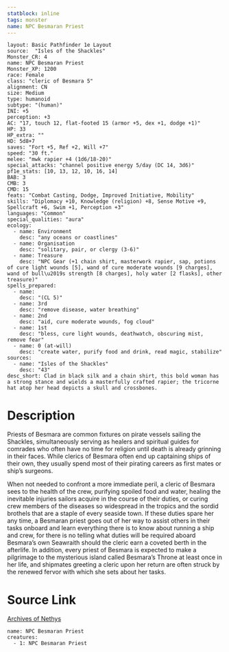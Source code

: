```yaml
---
statblock: inline
tags: monster
name: NPC Besmaran Priest
---
```

```statblock
layout: Basic Pathfinder 1e Layout
source:  "Isles of the Shackles"
Monster_CR: 4
name: NPC Besmaran Priest
Monster_XP: 1200
race: Female
class: "cleric of Besmara 5"
alignment: CN
size: Medium
type: humanoid
subtype: "(human)"
INI: +5
perception: +3
AC: "17, touch 12, flat-footed 15 (armor +5, dex +1, dodge +1)"
HP: 33
HP_extra: ""
HD: 5d8+7
saves: "Fort +5, Ref +2, Will +7"
speed: "30 ft."
melee: "mwk rapier +4 (1d6/18-20)"
special_attacks: "channel positive energy 5/day (DC 14, 3d6)"
pf1e_stats: [10, 13, 12, 10, 16, 14]
BAB: 3
CMB: 3
CMD: 15
feats: "Combat Casting, Dodge, Improved Initiative, Mobility"
skills: "Diplomacy +10, Knowledge (religion) +8, Sense Motive +9, Spellcraft +6, Swim +1, Perception +3"
languages: "Common"
special_qualities: "aura"
ecology:
  - name: Environment
    desc: "any oceans or coastlines"
  - name: Organisation
    desc: "solitary, pair, or clergy (3-6)"
  - name: Treasure
    desc: "NPC Gear (+1 chain shirt, masterwork rapier, sap, potions of cure light wounds [5], wand of cure moderate wounds [9 charges], wand of bull\u2019s strength [8 charges], holy water [2 flasks], other treasure)"
spells_prepared:
  - name:
    desc: "(CL 5)"
  - name: 3rd
    desc: "remove disease, water breathing"
  - name: 2nd
    desc: "aid, cure moderate wounds, fog cloud"
  - name: 1st
    desc: "bless, cure light wounds, deathwatch, obscuring mist, remove fear"
  - name: 0 (at-will)
    desc: "create water, purify food and drink, read magic, stabilize"
sources:
  - name: "Isles of the Shackles"
    desc: "43"
desc_short: Clad in black silk and a chain shirt, this bold woman has a strong stance and wields a masterfully crafted rapier; the tricorne hat atop her head depicts a skull and crossbones.
```
# Description
Priests of Besmara are common fixtures on pirate vessels sailing the Shackles, simultaneously serving as healers and spiritual guides for comrades who often have no time for religion until death is already grinning in their faces. While clerics of Besmara often end up captaining ships of their own, they usually spend most of their pirating careers as first mates or ship’s surgeons.

When not needed to confront a more immediate peril, a cleric of Besmara sees to the health of the crew, purifying spoiled food and water, healing the inevitable injuries sailors acquire in the course of their duties, or curing crew members of the diseases so widespread in the tropics and the sordid brothels that are a staple of every seaside town. If these duties spare her any time, a Besmaran priest goes out of her way to assist others in their tasks onboard and learn everything there is to know about running a ship and crew, for there is no telling what duties will be required aboard Besmara’s own Seawraith should the cleric earn a coveted berth in the afterlife. In addition, every priest of Besmara is expected to make a pilgrimage to the mysterious island called Besmara’s Throne at least once in her life, and shipmates greeting a cleric upon her return are often struck by the renewed fervor with which she sets about her tasks.
# Source Link
[Archives of Nethys](https://aonprd.com/NPCDisplay.aspx?ItemName=Besmaran%20Priest)
```encounter-table
name: NPC Besmaran Priest
creatures:
  - 1: NPC Besmaran Priest
```
